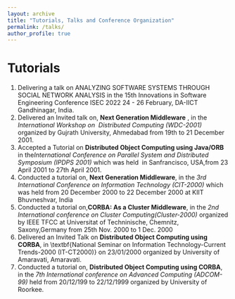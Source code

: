 ```yaml
---
layout: archive
title: "Tutorials, Talks and Conference Organization"
permalink: /talks/
author_profile: true
---
```


# Tutorials
1. Delivering a talk on ANALYZING SOFTWARE SYSTEMS THROUGH SOCIAL NETWORK ANALYSIS in the 15th Innovations in Software Engineering Conference ISEC 2022 24 - 26 February, DA-IICT Gandhinagar, India.
2. Delivered an Invited talk on, **Next Generation Middleware** , in the *International Workshop on  Distributed Computing (WDC-2001)* organized by Gujrath University, Ahmedabad from 19th to 21 December 2001. 
3. Accepted a Tutorial on **Distributed Object Computing using Java/ORB** in the*International Conference on Parallel System and Distributed Symposium (IPDPS 2001)* which was held  in Sanfrancisco, USA,from 23 April 2001 to 27th April 2001.
4. Conducted a tutorial on, **Next Generation Middleware**, in the *3rd International Conference on Information Technology (CIT-2000)* which was held from 20 December 2000 to 22 December 2000 at KIIT Bhuvneshvar, India
5. Conducted a tutorial on,**CORBA: As a Cluster Middleware**, in the *2nd International conference on Cluster Computing(Cluster-2000)* organized by  IEEE TFCC at Universitat of Techninische, Chemnitz, Saxony,Germany from 25th Nov. 2000 to 1 Dec. 2000 
6. Delivered an Invited Talk on **Distributed Object Computing using CORBA**, in \textbf{National Seminar on Information Technology-Current Trends-2000 (IT-CT2000)} on 23/01/2000 organized by University of Amaravati, Amaravati. 
7. Conducted a tutorial on, **Distributed Object Computing using CORBA**, in the *7th International conference on Advanced Computing (ADCOM-99)* held from 20/12/199 to 22/12/1999 organized by University of Roorkee.
 
